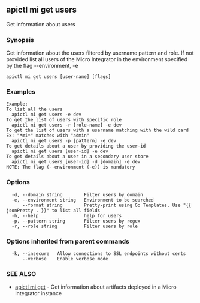 ## apictl mi get users

Get information about users

### Synopsis

Get information about the users filtered by username pattern and role.
If not provided list all users of the Micro Integrator in the environment specified by the flag --environment, -e

```
apictl mi get users [user-name] [flags]
```

### Examples

```
Example:
To list all the users
  apictl mi get users -e dev
To get the list of users with specific role
  apictl mi get users -r [role-name] -e dev
To get the list of users with a username matching with the wild card Ex: "*mi*" matches with "admin"
  apictl mi get users -p [pattern] -e dev
To get details about a user by providing the user-id
  apictl mi get users [user-id] -e dev
To get details about a user in a secondary user store
  apictl mi get users [user-id] -d [domain] -e dev
NOTE: The flag (--environment (-e)) is mandatory
```

### Options

```
  -d, --domain string        Filter users by domain
  -e, --environment string   Environment to be searched
      --format string        Pretty-print using Go Templates. Use "{{ jsonPretty . }}" to list all fields
  -h, --help                 help for users
  -p, --pattern string       Filter users by regex
  -r, --role string          Filter users by role
```

### Options inherited from parent commands

```
  -k, --insecure   Allow connections to SSL endpoints without certs
      --verbose    Enable verbose mode
```

### SEE ALSO

* [apictl mi get](apictl_mi_get.md)	 - Get information about artifacts deployed in a Micro Integrator instance

